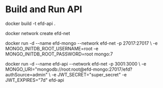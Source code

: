 # Build and Run API

docker build -t efd-api .

docker network create efd-net

docker run -d --name efd-mongo --network efd-net -p 27017:27017 \ -e MONGO_INITDB_ROOT_USERNAME=root -e MONGO_INITDB_ROOT_PASSWORD=root mongo:7

docker run -d --name efd-api --network efd-net -p 3001:3000 \ -e MONGO_URI="mongodb://root:root@efd-mongo:27017/efd?authSource=admin" \ -e JWT_SECRET="super_secret" -e JWT_EXPIRES="7d" efd-api